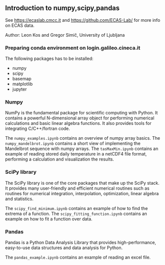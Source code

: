 ## Introduction to numpy,scipy,pandas 

See https://ecaslab.cmcc.it and https://github.com/ECAS-Lab/ for more info 
on ECAS data.

Author: Leon Kos and Gregor Simič, University of Ljubljana


### Preparing conda environment on login.galileo.cineca.it

The following packages has to be installed:

 * numpy
 * scipy
 * basemap
 * matplotlib
 * jupyter


### Numpy

NumPy is the fundamental package for scientific computing with Python. It
contains a powerful N-dimensional array object for performing numerical
calculations and basic linear algebra functions. It also provides tools for
integrating C/C++/fortran code.

The ``numpy_examples.ipynb`` contains an overview of numpy array basics.
The ``numpy_mandelbrot.ipynb`` contains a short view of implementing the
Mandelbrot sequence with numpy arrays.
The ``tasMaxMin.ipynb`` contains an example of reading stored daily temperature
in a netCDF4 file format, performing a calculation and visualization the
results.

### SciPy library

The SciPy library is one of the core packages that make up the SciPy stack.
It provides many user-friendly and efficient numerical routines such as
routines for numerical integration, interpolation, optimization, linear algebra
and statistics.

The ``scipy_find_minimum.ipynb`` contains an example of how to find the extrema
of a function.
The ``scipy_fitting_function.ipynb`` contains an example on how to fit a
function over data.

### Pandas

Pandas is a Python Data Analysis Library that provides high-performance,
easy-to-use data structures and data analysis for Python.

The ``pandas_example.ipynb`` contains an example of reading an excel file.
